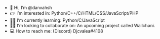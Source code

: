 - 👋 Hi, I’m @danvahsh
- 👉 I’m interested in: Python/C++/C/HTML/CSS/JavaScript/PHP
- 👨‍🎓 I’m currently learning: Python/C/JavaScript
- 👨‍💻 I’m looking to collaborate on: An upcoming project called Wallchani.
- 💻 How to reach me: (Discord) Djcvalea\#4108

<!---
danvahsh/danvahsh is a ✨ special ✨ repository because its `README.md` (this file) appears on your GitHub profile.
You can click the Preview link to take a look at your changes.
--->
